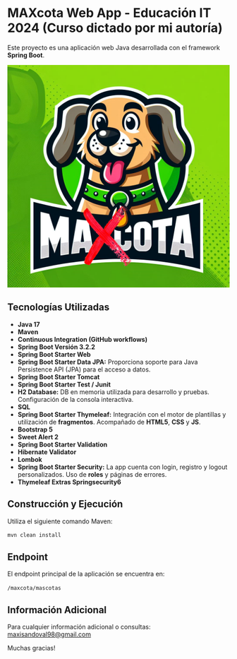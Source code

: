 # MAXcota Web App - Educación IT 2024 (Curso dictado por mi autoría)

Este proyecto es una aplicación web Java desarrollada con el framework **Spring Boot**.

![maxcota](https://raw.githubusercontent.com/maxisandoval37/webapp-maxcotas/main/src/main/resources/static/imgs/LOGO-MAXCota.png)

## Tecnologías Utilizadas

- **Java 17**
- **Maven**
- **Continuous Integration (GitHub workflows)**
- **Spring Boot Versión 3.2.2** 
- **Spring Boot Starter Web**
- **Spring Boot Starter Data JPA:** Proporciona soporte para Java Persistence API (JPA) para el acceso a datos.
- **Spring Boot Starter Tomcat**
- **Spring Boot Starter Test / Junit**
- **H2 Database:** DB en memoria utilizada para desarrollo y pruebas. Configuración de la consola interactiva.
- **SQL**
- **Spring Boot Starter Thymeleaf:** Integración con el motor de plantillas y utilización de **fragmentos**. Acompañado de **HTML5**, **CSS** y **JS**.
- **Bootstrap 5**
- **Sweet Alert 2**
- **Spring Boot Starter Validation**
- **Hibernate Validator**
- **Lombok**
- **Spring Boot Starter Security:** La app cuenta con login, registro y logout personalizados. Uso de **roles** y páginas de errores.
- **Thymeleaf Extras Springsecurity6**

## Construcción y Ejecución

Utiliza el siguiente comando Maven:

```bash
mvn clean install
```

## Endpoint

El endpoint principal de la aplicación se encuentra en:

`/maxcota/mascotas`

## Información Adicional
Para cualquier información adicional o consultas: <maxisandoval98@gmail.com>

Muchas gracias!